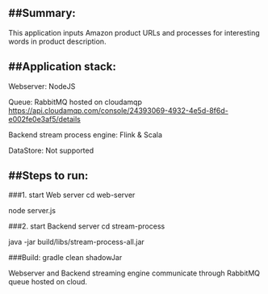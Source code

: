 ##Summary:
---------
This application inputs Amazon product URLs and processes for interesting words in product description.

##Application stack:
-------------------
  Webserver: NodeJS
  
  Queue: RabbitMQ hosted on cloudamqp
  https://api.cloudamqp.com/console/24393069-4932-4e5d-8f6d-e002fe0e3af5/details
  
  Backend stream process engine: Flink & Scala
  
  DataStore: Not supported

##Steps to run:
--------------

###1. start Web server
  cd web-server
  
  node server.js


###2. start Backend server
  cd stream-process
  
  java -jar build/libs/stream-process-all.jar

###Build:
 gradle clean shadowJar

Webserver and Backend streaming engine communicate through RabbitMQ queue hosted on cloud.

